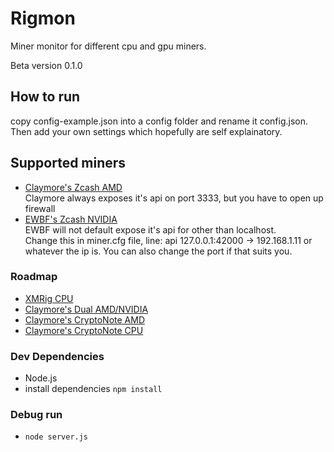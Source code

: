 # Rigmon

Miner monitor for different cpu and gpu miners.

Beta version 0.1.0

## How to run
copy config-example.json into a config folder and rename it config.json. Then add your own settings which hopefully are self explainatory.

## Supported miners
- [Claymore's Zcash AMD](https://bitcointalk.org/index.php?topic=1670733.0)  
Claymore always exposes it's api on port 3333, but you have to open up firewall
- [EWBF's Zcash NVIDIA](https://bitcointalk.org/index.php?topic=1707546.0)  
EWBF will not default expose it's api for other than localhost.  
Change this in miner.cfg file, line: api 127.0.0.1:42000 -> 192.168.1.11 or whatever the ip is. You can also change the port if that suits you.
### Roadmap
- [XMRig CPU](https://github.com/xmrig/xmrig)
- [Claymore's Dual AMD/NVIDIA](https://bitcointalk.org/index.php?topic=1433925.0)
- [Claymore's CryptoNote AMD](https://bitcointalk.org/index.php?topic=638915.0)
- [Claymore's CryptoNote CPU](https://bitcointalk.org/index.php?topic=647251.0)
### Dev Dependencies
- Node.js
- install dependencies `npm install`  
### Debug run
- `node server.js`
